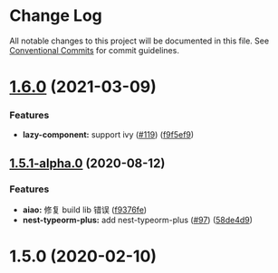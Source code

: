 # Change Log

All notable changes to this project will be documented in this file.
See [Conventional Commits](https://conventionalcommits.org) for commit guidelines.

# [1.6.0](https://github.com/aiao-io/aiao/compare/@aiao/lazy-component@1.5.1-alpha.0...@aiao/lazy-component@1.6.0) (2021-03-09)

### Features

- **lazy-component:** support ivy ([#119](https://github.com/aiao-io/aiao/issues/119)) ([f9f5ef9](https://github.com/aiao-io/aiao/commit/f9f5ef94494aab36bd2f27e9f34ef5d0d35d4908))

## [1.5.1-alpha.0](https://github.com/aiao-io/aiao/compare/@aiao/lazy-component@1.5.0...@aiao/lazy-component@1.5.1-alpha.0) (2020-08-12)

### Features

- **aiao:** 修复 build lib 错误 ([f9376fe](https://github.com/aiao-io/aiao/commit/f9376fe1a4823cf18965187a50bc8eaad16eadfd))
- **nest-typeorm-plus:** add nest-typeorm-plus ([#97](https://github.com/aiao-io/aiao/issues/97)) ([58de4d9](https://github.com/aiao-io/aiao/commit/58de4d9f6595824d86f59d4018ea4065c84f58fa))

# 1.5.0 (2020-02-10)
